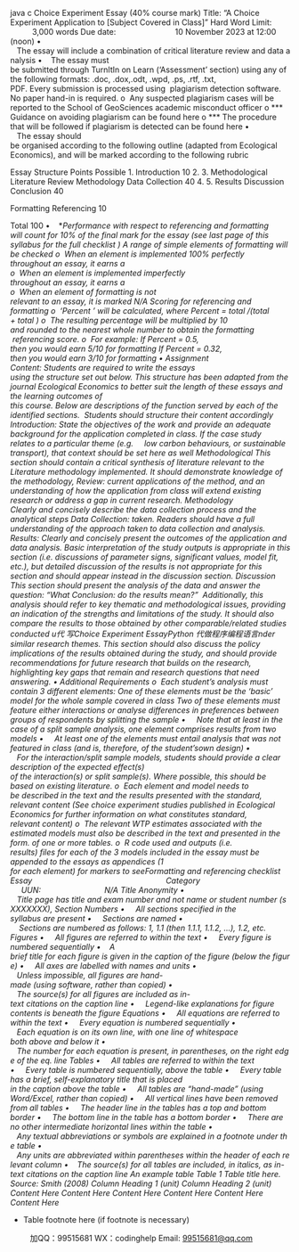 java c
Choice Experiment Essay (40% course mark) 
Title: “A Choice Experiment Application to [Subject Covered in Class]”
Hard Word Limit:           3,000 words
Due date:                           10 November 2023 at 12:00 (noon)
•    The essay will include a combination of critical literature review and data analysis
•    The essay must be submitted through TurnItIn on Learn (‘Assessment’ section) using any of the following formats: .doc, .dox,.odt, .wpd, .ps, .rtf, .txt, PDF. Every submission is processed using  plagiarism detection software. No paper hand-in is required.
o  Any suspected plagiarism cases will be reported to the School of GeoSciences academic misconduct officer 
o *** Guidance on avoiding plagiarism can be found here 
o *** The procedure that will be followed if plagiarism is detected can be found here 
•    The essay should be organised according to the following outline (adapted from Ecological Economics), and will be marked according to the following rubric

Essay Structure 
Points Possible 
1. 
Introduction 
10 
2. 3. 
Methodological Literature Review Methodology  Data Collection 
40 
4. 5. 
Results 
Discussion  Conclusion 
40 

Formatting  Referencing 
10 

Total 
100 
•    **Performance with respect to referencing and formatting will count for 10% of the final mark for the essay (see last page of this syllabus for the full checklist  )
A range of simple elements of formatting will be checked
o  When an element is implemented 100% perfectly throughout an essay, it earns a  
o  When an element is implemented imperfectly throughout an essay, it earns a  
o  When an element of formatting is not relevant to an essay, it is marked N/A
Scoring for referencing and formatting
o  ‘Percent ’ will be calculated, where Percent  = total /(total  + total )
o  The resulting percentage will be multiplied by 10 and rounded to the nearest whole number to obtain the formatting  referencing score.
o  For example:
If Percent  = 0.5, then you would earn 5/10 for formatting
If Percent  = 0.32, then you would earn 3/10 for formatting
• Assignment Content: Students are required to write the essays using the structure set out below.
This structure has been adapted from the journal Ecological Economics to better suit the length of these essays and the learning outcomes of this course. Below are descriptions of the function served by each of the identified sections.  Students should structure their content accordingly 
Introduction: State the objectives of the work and provide an adequate background for the
application completed in class. If the case study relates to a particular theme (e.g.     low carbon behaviours, or sustainable transport), that context should be set here as well
Methodological 
This section should contain a critical synthesis of literature relevant to the 
Literature 
methodology implemented. It should demonstrate knowledge of the methodology, 
Review: 
current applications of the method, and an understanding of how the application from class will extend existing research or address a gap in current research. 
Methodology  
Clearly and concisely describe the data collection process and the analytical steps 
Data Collection: 
taken. Readers should have a full understanding of the approach taken to data collection and analysis. 
Results: 
Clearly and concisely present the outcomes of the application and data analysis. Basic interpretation of the study outputs is appropriate in this section (i.e. 
discussions of parameter signs, significant values, model fit, etc.), but detailed discussion of the results is not appropriate for this section and should appear instead in the discussion section. 
Discussion  This section should present the analysis of the data and answer the question: “What 
Conclusion: do the results mean?”  Additionally, this analysis should refer to key thematic and methodological issues, providing an indication of the strengths and limitations of the study. It should also compare the results to those obtained by other 
comparable/related studies conducted u代 写Choice Experiment EssayPython
代做程序编程语言nder similar research themes. This section should also discuss the policy implications of the results obtained during the study, 
and should provide recommendations for future research that builds on the research, highlighting key gaps that remain and research questions that need answering. 
• Additional Requirements 
o  Each student’s analysis must contain 3 different elements:
One of these elements must be the ‘basic’ model for the whole sample covered in class
Two of these elements must feature either interactions or analyse differences in preferences between groups of respondents by splitting the sample
•     Note that at least in the case of a split sample analysis, one element comprises results from two models
•     At least one of the elements must entail analysis that was not featured in class (and is, therefore, of the student’sown design)
•    For the interaction/split sample models, students should provide a clear
description of the expected effect(s) of the interaction(s) or split sample(s). Where possible, this should be based on existing literature.
o  Each element and model needs to be described in the text and the results presented with the standard, relevant content (See choice experiment studies published in Ecological Economics for further information on what constitutes standard, relevant content)
o  The relevant WTP estimates associated with the estimated models must also be described in the text and presented in the form. of one or more tables.
o  R code used and outputs (i.e. results) files for each of the 3 models included in the essay must be appended to the essays as appendices (1 for each element) for markers to seeFormatting and referencing checklist 
Essay                                                             Category                                               UUN:                              N/A 
Title  Anonymity 
•    Title page has title and exam number and not name or student number (sXXXXXXX),
Section Numbers 
•     All sections specified in the syllabus are present
•     Sections are named
•     Sections are numbered as follows: 1, 1.1 (then 1.1.1, 1.1.2, …), 1.2, etc.
Figures 
•     All figures are referred to within the text
•     Every figure is numbered sequentially
•    A brief title for each figure is given in the caption of the figure (below the figure)
•     All axes are labelled with names and units
•    Unless impossible, all figures are hand-made (using software, rather than copied)
•    The source(s) for all figures are included as in-text citations on the caption line
•     Legend-like explanations for figure contents is beneath the figure
Equations 
•     All equations are referred to within the text
•     Every equation is numbered sequentially
•    Each equation is on its own line, with one line of whitespace both above and below it
•    The number for each equation is present, in parentheses, on the right edge of the eq. line
Tables 
•     All tables are referred to within the text
•     Every table is numbered sequentially, above the table
•     Every table has a brief, self-explanatory title that is placed in the caption above the table
•     All tables are “hand-made” (using Word/Excel, rather than copied)
•     All vertical lines have been removed from all tables
•     The header line in the tables has a top and bottom border
•     The bottom line in the table has a bottom border
•     There are no other intermediate horizontal lines within the table
•    Any textual abbreviations or symbols are explained in a footnote under the table
•    Any units are abbreviated within parentheses within the header of each relevant column
•    The source(s) for all tables are included, in italics, as in-text citations on the caption line
An example table 
Table 1 Table title here. Source: Smith (2008)
Column Heading 1 
(unit) 
Column Heading 2 
(unit) 
Content Here 
Content Here 
Content Here 
Content Here 
Content Here 
Content Here* 
* Table footnote here (if footnote is necessary)




         
加QQ：99515681  WX：codinghelp  Email: 99515681@qq.com
